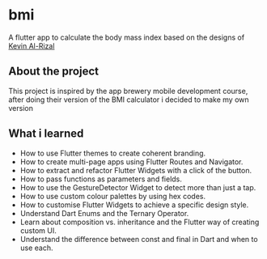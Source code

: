 # bmi
A flutter app to calculate the body mass index based on the designs of [Kevin Al-Rizal](https://dribbble.com/shots/11368106-BMI-Calculator-App-Neumorphism)

## About the project
This project is inspired by the app brewery mobile development course, after doing their version of the BMI calculator i decided to make my own version

##



## What i learned
* How to use Flutter themes to create coherent branding.
* How to create multi-page apps using Flutter Routes and Navigator.
* How to extract and refactor Flutter Widgets with a click of the button.
* How to pass functions as parameters and fields.
* How to use the GestureDetector Widget to detect more than just a tap.
* How to use custom colour palettes by using hex codes.
* How to customise Flutter Widgets to achieve a specific design style.
* Understand Dart Enums and the Ternary Operator.
* Learn about composition vs. inheritance and the Flutter way of creating custom UI.
* Understand the difference between const and final in Dart and when to use each.
